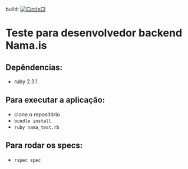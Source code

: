 build: [![CircleCI](https://circleci.com/gh/nathanpsouza/teste-nama-is.svg?style=svg)](https://circleci.com/gh/nathanpsouza/teste-nama-is)
# Teste para desenvolvedor backend Nama.is

## Depêndencias:
* ruby 2.3.1

## Para executar a aplicação:
* clone o repositório
* `bundle install`
* `ruby nama_test.rb`

## Para rodar os specs:
* `rspec spec`